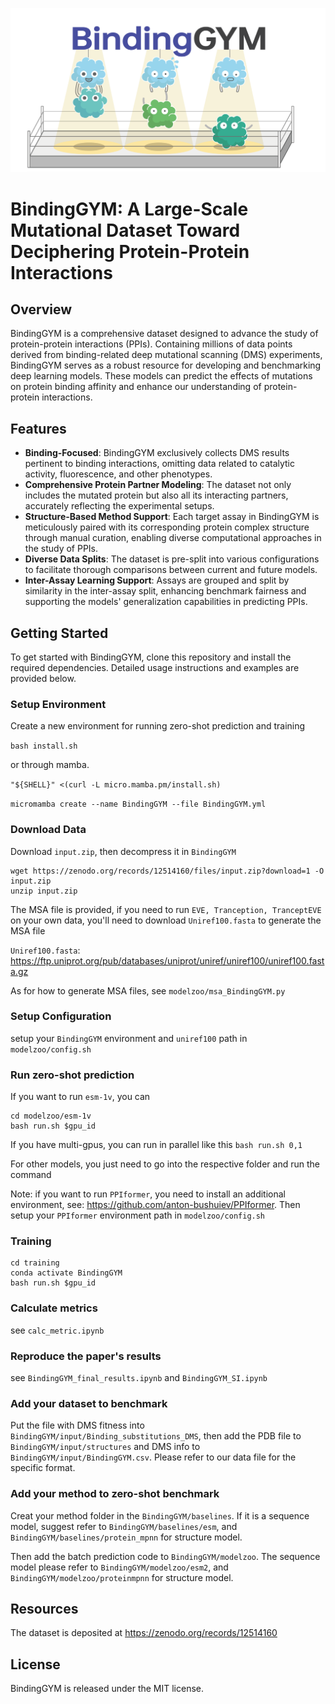 ![header](imgs/header.png)

# BindingGYM: A Large-Scale Mutational Dataset Toward Deciphering Protein-Protein Interactions

## Overview
BindingGYM is a comprehensive dataset designed to advance the study of protein-protein interactions (PPIs). Containing millions of data points derived from binding-related deep mutational scanning (DMS) experiments, BindingGYM serves as a robust resource for developing and benchmarking deep learning models. These models can predict the effects of mutations on protein binding affinity and enhance our understanding of protein-protein interactions.


## Features
- **Binding-Focused**: BindingGYM exclusively collects DMS results pertinent to binding interactions, omitting data related to catalytic activity, fluorescence, and other phenotypes.
- **Comprehensive Protein Partner Modeling**: The dataset not only includes the mutated protein but also all its interacting partners, accurately reflecting the experimental setups.
- **Structure-Based Method Support**: Each target assay in BindingGYM is meticulously paired with its corresponding protein complex structure through manual curation, enabling diverse computational approaches in the study of PPIs.
- **Diverse Data Splits**: The dataset is pre-split into various configurations to facilitate thorough comparisons between current and future models.
- **Inter-Assay Learning Support**: Assays are grouped and split by similarity in the inter-assay split, enhancing benchmark fairness and supporting the models' generalization capabilities in predicting PPIs.


## Getting Started
To get started with BindingGYM, clone this repository and install the required dependencies. Detailed usage instructions and examples are provided below.


### Setup Environment

Create a new environment for running zero-shot prediction and training

`bash install.sh`

or through mamba.

```"${SHELL}" <(curl -L micro.mamba.pm/install.sh)```

```micromamba create --name BindingGYM --file BindingGYM.yml```

### Download Data

Download `input.zip`, then decompress it in `BindingGYM`

```
wget https://zenodo.org/records/12514160/files/input.zip?download=1 -O input.zip
unzip input.zip
```

The MSA file is provided, if you need to run `EVE, Tranception, TranceptEVE` on your own data, you'll need to download `Uniref100.fasta` to generate the MSA file

`Uniref100.fasta`: https://ftp.uniprot.org/pub/databases/uniprot/uniref/uniref100/uniref100.fasta.gz

As for how to generate MSA files, see `modelzoo/msa_BindingGYM.py`

### Setup Configuration

setup your `BindingGYM` environment and `uniref100` path in `modelzoo/config.sh`

### Run zero-shot prediction 

If you want to run `esm-1v`, you can

```
cd modelzoo/esm-1v
bash run.sh $gpu_id
```

If you have multi-gpus, you can run in parallel like this `bash run.sh 0,1`

For other models, you just need to go into the respective folder and run the command

Note: if you want to run `PPIformer`, you need to install an additional environment, see: https://github.com/anton-bushuiev/PPIformer. Then setup your `PPIformer` environment path in `modelzoo/config.sh`

### Training

```
cd training
conda activate BindingGYM
bash run.sh $gpu_id
```

### Calculate metrics

see `calc_metric.ipynb`

### Reproduce the paper's results 

see `BindingGYM_final_results.ipynb` and `BindingGYM_SI.ipynb`

### Add your dataset to benchmark

Put the file with DMS fitness into `BindingGYM/input/Binding_substitutions_DMS`, then add the PDB file to `BindingGYM/input/structures` and DMS info to `BindingGYM/input/BindingGYM.csv`. Please refer to our data file for the specific format. 

### Add your method to zero-shot benchmark

Creat your method folder in the `BindingGYM/baselines`. If it is a sequence model, suggest refer to `BindingGYM/baselines/esm`, and `BindingGYM/baselines/protein_mpnn` for structure model.

Then add the batch prediction code to `BindingGYM/modelzoo`. The sequence model please refer to `BindingGYM/modelzoo/esm2`, and `BindingGYM/modelzoo/proteinmpnn` for structure model.

## Resources
The dataset is deposited at https://zenodo.org/records/12514160

## License
BindingGYM is released under the MIT license.

